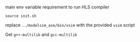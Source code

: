 main env variable requirement to run HLS compiler

`source init.sh`

replace `../modelsim_ase/bin/vsim` with the provided `vsim` script

Get `g++-multilib` and `gcc-multilib`


